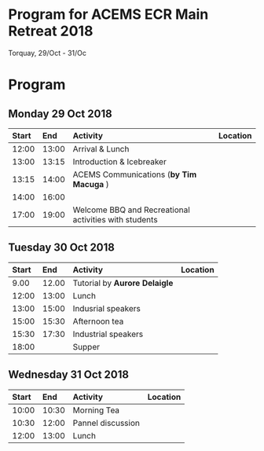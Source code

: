 # Program for ACEMS ECR Main Retreat 2018
Torquay, 29/Oct - 31/Oc

# Program

## Monday 29 Oct 2018 


| Start | End     | Activity    | Location|
| :---- | :------ | :------------------------------------------------------------------------- |:-------------|
| 12:00 | 13:00 |  Arrival \& Lunch| |
| 13:00 | 13:15 | Introduction \& Icebreaker |  |
| 13:15 | 14:00 | ACEMS Communications (**by Tim Macuga** ) |
| 14:00 | 16:00 |  |
| 17:00 | 19:00 | Welcome BBQ and Recreational activities with students ||

   
## Tuesday 30 Oct 2018

| Start | End     | Activity    |Location|
| :---- | :------ | :------------------------------------------------------------------------- |:-------------|
| 9.00 | 12.00 | Tutorial by **Aurore Delaigle** ||
| 12:00 | 13:00 |Lunch ||
| 13:00 | 15:00 | Indusrial speakers|
| 15:00 | 15:30 | Afternoon tea ||
| 15:30 | 17:30 | Industrial speakers ||
| 18:00 |  | Supper ||

## Wednesday 31 Oct 2018

| Start | End     | Activity    |Location|
| :---- | :------ | :------------------------------------------------------------------------- |:-------------|
| 10:00 | 10:30 | Morning Tea ||
| 10:30 | 12:00 | Pannel discussion ||
| 12:00 | 13:00 |Lunch ||

